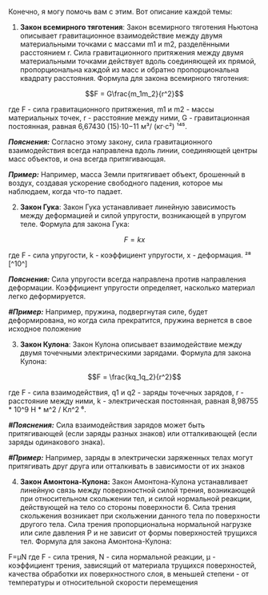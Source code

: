 Конечно, я могу помочь вам с этим. Вот описание каждой темы:

1. **Закон всемирного тяготения**: Закон всемирного тяготения Ньютона описывает гравитационное взаимодействие между двумя материальными точками с массами m1 и m2, разделёнными расстоянием r. Сила гравитационного притяжения между двумя материальными точками действует вдоль соединяющей их прямой, пропорциональна каждой из масс и обратно пропорциональна квадрату расстояния. Формула для закона всемирного тяготения: 

$$F = G\frac{m_1m_2}{r^2}$$

где F - сила гравитационного притяжения, m1 и m2 - массы материальных точек, r - расстояние между ними, G - гравитационная постоянная, равная 6,67430 (15)·10−11 м³/ (кг·с²) ¹⁴⁵.

***Пояснения:***
Согласно этому закону, сила гравитационного взаимодействия всегда направлена вдоль линии, соединяющей центры масс объектов, и она всегда притягивающая.

***Пример:***
Например, масса Земли притягивает объект, брошенный в воздух, создавая ускорение свободного падения, которое мы наблюдаем, когда что-то падает.

2. **Закон Гука**: Закон Гука устанавливает линейную зависимость между деформацией и силой упругости, возникающей в упругом теле. Формула для закона Гука:

$$F = kx$$

где F - сила упругости, k - коэффициент упругости, x - деформация. ²⁸ [^10^]

***Пояснения:***
Сила упругости всегда направлена против направления деформации. Коэффициент упругости определяет, насколько материал легко деформируется.

***#Пример:***
Например, пружина, подвергнутая силе, будет деформирована, но когда сила прекратится, пружина вернется в свое исходное положение

3. **Закон Кулона**: Закон Кулона описывает взаимодействие между двумя точечными электрическими зарядами. Формула для закона Кулона:

$$F = \frac{kq_1q_2}{r^2}$$

где F - сила взаимодействия, q1 и q2 - заряды точечных зарядов, r - расстояние между ними, k - электрическая постоянная, равная 8,98755 * 10^9 Н * м^2 / Кл^2 ⁶.

***#Пояснения:***
Сила взаимодействия зарядов может быть притягивающей (если заряды разных знаков) или отталкивающей (если заряды одинакового знака).

***#Пример:***
Например, заряды в электрически заряженных телах могут притягивать друг друга или отталкивать в зависимости от их знаков

4. **Закон Амонтона-Кулона:**
Закон Амонтона-Кулона устанавливает линейную связь между поверхностной силой трения, возникающей при относительном скольжении тел, и силой нормальной реакции, действующей на тело со стороны поверхности 6. Сила трения скольжения возникает при скольжении данного тела по поверхности другого тела. Сила трения пропорциональна нормальной нагрузке или силе давления Р и не зависит от формы поверхностей трущихся тел. Формула для закона Амонтона-Кулона:

F=μN
где F - сила трения, N - сила нормальной реакции, μ - коэффициент трения, зависящий от материала трущихся поверхностей, качества обработки их поверхностного слоя, в меньшей степени - от температуры и относительной скорости перемещения
